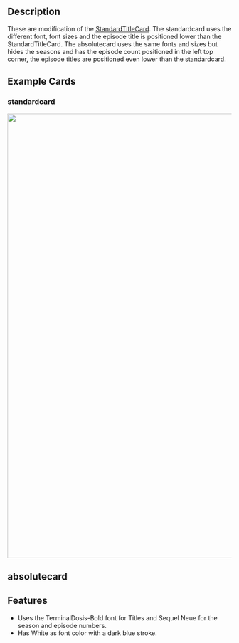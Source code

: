## Description

These are modification of the [StandardTitleCard](https://github.com/CollinHeist/TitleCardMaker/wiki/StandardTitleCard). The standardcard uses the different font, font sizes and the episode title is positioned lower than the StandardTitleCard. The absolutecard uses the same fonts and sizes but hides the seasons and has the episode count positioned in the left top corner, the episode titles are positioned even lower than the standardcard.

## Example Cards

### standardcard

<img src="https://github.com/Wdvh/tcm/blob/f769956d584be0436d225dd37902ad3a140b964e/standardcard/standardcardpreview.jpg" width="1000"/>

## absolutecard

## Features

- Uses the TerminalDosis-Bold font for Titles and Sequel Neue for the season and episode numbers.
- Has White as font color with a dark blue stroke.